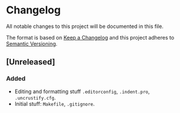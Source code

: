 # Changelog
All notable changes to this project will be documented in this file.

The format is based on [Keep a Changelog](http://keepachangelog.com/en/1.0.0/)
and this project adheres to [Semantic Versioning](http://semver.org/spec/v2.0.0.html).

## [Unreleased]

### Added
- Editing and formatting stuff `.editorconfig`, `.indent.pro`, `.uncrustify.cfg`.
- Initial stuff: `Makefile`, `.gitignore`.

<!---
help:
## [0.0.0] - 2000-01-01

### Added
- new features.

### Changed
- changes in existing functionality.

### Deprecated
- once-stable features removed in upcoming releases.

### Removed
- deprecated features removed in this release.

### Fixed
- any bug fixes.

### Security
- invite users to upgrade in case of vulnerabilities
-->
